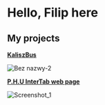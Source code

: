# Hello, Filip here

## My projects

[**KaliszBus**](https://github.com/ToFifi098/KaliszBus)

![Bez nazwy-2](https://user-images.githubusercontent.com/88771960/175773247-d4909c46-d3a5-43ec-9cfd-04115246649b.png)

[**P.H.U InterTab web page**](https://github.com/ToFifi098/InterTab-webpage/tree/main)

![Screenshot_1](https://user-images.githubusercontent.com/88771960/175773726-3311ae6b-e303-4c1f-bc9e-f702e42e3d57.png)
